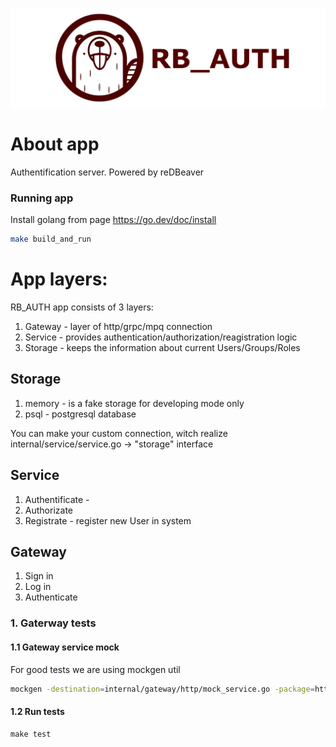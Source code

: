 ![RB_Auth](docs/img/rb_auth.jpg)


# About app

Authentification server. Powered by reDBeaver

### Running app
Install golang from page https://go.dev/doc/install

```bash 
make build_and_run
```

# App layers:
RB_AUTH app consists of 3 layers:
1) Gateway - layer of http/grpc/mpq connection
2) Service - provides authentication/authorization/reagistration logic
3) Storage - keeps the information about current Users/Groups/Roles

## Storage
1) memory - is a fake storage for developing mode only
2) psql - postgresql database

You can make your custom connection, witch realize internal/service/service.go -> "storage" interface

## Service 
1) Authentificate - 
2) Authorizate
3) Registrate - register new User in system

## Gateway 
1) Sign in
2) Log in
3) Authenticate

### 1. Gaterway tests

#### 1.1 Gateway service mock
For good tests we are using mockgen util

```bash 
mockgen -destination=internal/gateway/http/mock_service.go -package=http github.com/imirjar/rb-auth/internal/gateway/http Service
```
#### 1.2 Run tests
```
make test
```